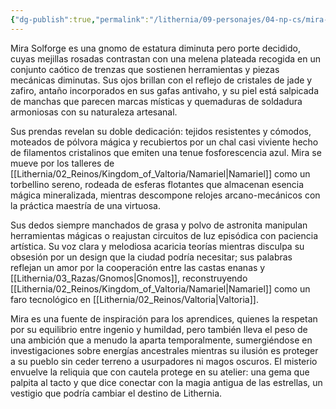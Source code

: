 ```yaml
---
{"dg-publish":true,"permalink":"/lithernia/09-personajes/04-np-cs/mira-solforge/","title":"Mira Solforge","tags":["lithernia","personaje","gnomo","Namariel"]}
---
```


Mira Solforge es una gnomo de estatura diminuta pero porte decidido, cuyas mejillas rosadas contrastan con una melena plateada recogida en un conjunto caótico de trenzas que sostienen herramientas y piezas mecánicas diminutas. Sus ojos brillan con el reflejo de cristales de jade y zafiro, antaño incorporados en sus gafas antivaho, y su piel está salpicada de manchas que parecen marcas místicas y quemaduras de soldadura armoniosas con su naturaleza artesanal.

Sus prendas revelan su doble dedicación: tejidos resistentes y cómodos, moteados de pólvora mágica y recubiertos por un chal casi viviente hecho de filamentos cristalinos que emiten una tenue fosforescencia azul. Mira se mueve por los talleres de [[Lithernia/02_Reinos/Kingdom_of_Valtoria/Namariel\|Namariel]] como un torbellino sereno, rodeada de esferas flotantes que almacenan esencia mágica mineralizada, mientras descompone relojes arcano-mecánicos con la práctica maestría de una virtuosa.

Sus dedos siempre manchados de grasa y polvo de astronita manipulan herramientas mágicas o reajustan circuitos de luz episódica con paciencia artística. Su voz clara y melodiosa acaricia teorías mientras disculpa su obsesión por un design que la ciudad podría necesitar; sus palabras reflejan un amor por la cooperación entre las castas enanas y [[Lithernia/03_Razas/Gnomos\|Gnomos]], reconstruyendo [[Lithernia/02_Reinos/Kingdom_of_Valtoria/Namariel\|Namariel]] como un faro tecnológico en [[Lithernia/02_Reinos/Valtoria\|Valtoria]].

Mira es una fuente de inspiración para los aprendices, quienes la respetan por su equilibrio entre ingenio y humildad, pero también lleva el peso de una ambición que a menudo la aparta temporalmente, sumergiéndose en investigaciones sobre energías ancestrales mientras su ilusión es proteger a su pueblo sin ceder terreno a usurpadores ni magos oscuros. El misterio envuelve la reliquia que con cautela protege en su atelier: una gema que palpita al tacto y que dice conectar con la magia antigua de las estrellas, un vestigio que podría cambiar el destino de Lithernia.